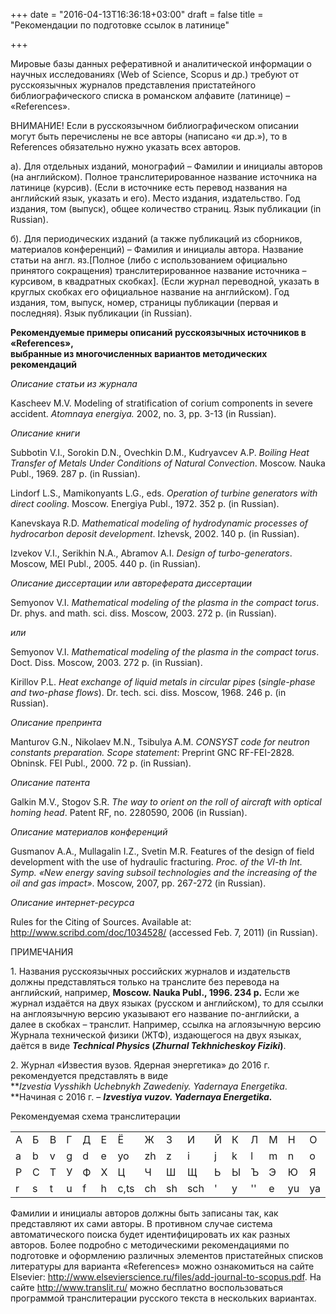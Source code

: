 +++
date = "2016-04-13T16:36:18+03:00"
draft = false
title = "Рекомендации по подготовке ссылок в латинице"

+++


Мировые базы данных реферативной и аналитической информации о научных исследованиях (Web of Science, Scopus и др.) требуют от русскоязычных журналов представления пристатейного библиографического списка в романском алфавите (латинице) – «References».

ВНИМАНИЕ! Если в русскоязычном библиографическом описании могут быть перечислены не все авторы (написано «и др.»), то в References обязательно нужно указать всех авторов.

а). Для отдельных изданий, монографий – Фамилии и инициалы авторов (на английском). Полное транслитерированное название источника на латинице (курсив). (Если в источнике есть перевод названия на английский язык, указать и его). Место издания, издательство. Год издания, том (выпуск), общее количество страниц. Язык публикации (in Russian).

б). Для периодических изданий (а также публикаций из сборников, материалов конференций) – Фамилия и инициалы автора. Название статьи на англ. яз.[Полное (либо с использованием официально принятого сокращения) транслитерированное название источника – курсивом, в квадратных скобках]. (Если журнал переводной, указать в круглых скобках его официальное название на английском). Год издания, том, выпуск, номер, страницы публикации (первая и последняя). Язык публикации (in Russian).

**Рекомендуемые примеры описаний русскоязычных источников в
«References»,\
выбранные из многочисленных вариантов методических рекомендаций**

*Описание статьи из журнала*

Kascheev M.V. Modeling of stratification of corium components in severe
accident. *Atomnaya energiya.* 2002, no. 3, pp. 3-13 (in Russian).

*Описание книги*

Subbotin V.I., Sorokin D.N., Ovechkin D.M., Kudryavcev A.P. *Boiling
Heat Transfer of Metals Under Conditions of Natural Convection*. Moscow.
Nauka Publ., 1969. 287 p. (in Russian).

Lindorf L.S., Mamikonyants L.G., eds. *Operation of turbine generators
with direct cooling*. Moscow. Energiya Publ., 1972. 352 p. (in Russian).

Kanevskaya R.D. *Mathematical modeling of hydrodynamic processes of
hydrocarbon deposit development*. Izhevsk, 2002. 140 p. (in Russian).

Izvekov V.I., Serikhin N.A., Abramov A.I. *Design of turbo-generators*.
Moscow, MEI Publ., 2005. 440 p. (in Russian).

*Описание диссертации или автореферата диссертации*

Semyonov V.I. *Mathematical modeling of the plasma in the compact
torus*. Dr. phys. and math. sci. diss. Moscow, 2003. 272 p. (in
Russian).

*или*

Semyonov V.I. *Mathematical modeling of the plasma in the compact
torus*. Doct. Diss. Moscow, 2003. 272 p. (in Russian).

Kirillov P.L. *Heat exchange of liquid metals in circular pipes*
(*single-phase and two-phase flows*). Dr. tech. sci. diss. Moscow, 1968.
246 p. (in Russian).

*Описание препринта*

Manturov G.N., Nikolaev M.N., Tsibulya A.M. *CONSYST code for neutron
constants preparation. Scope statement*: Preprint GNC RF-FEI-2828.
Obninsk. FEI Publ., 2000. 72 p. (in Russian).

*Описание патента*

Galkin M.V., Stogov S.R. *The way to orient on the roll of aircraft with
optical homing head*. Patent RF, no. 2280590, 2006 (in Russian).

*Описание материалов конференций*

Gusmanov A.A., Mullagalin I.Z., Svetin M.R. Features of the design of
field development with the use of hydraulic fracturing. *Proc. of the
VI-th Int. Symp. «New energy saving subsoil technologies and the
increasing of the oil and gas impact»*. Moscow, 2007, pp. 267-272 (in
Russian).

*Описание интернет-ресурса*

Rules for the Citing of Sources. Available at: http://www.scribd.com/doc/1034528/ (accessed Feb. 7, 2011) (in Russian).

ПРИМЕЧАНИЯ

1\. Названия русскоязычных российских журналов и издательств должны
представляться только на транслите без перевода на английский, например,
**Moscow. Nauka Publ., 1996. 234 p.** Если же журнал издаётся на двух
языках (русском и английском), то для ссылки на англоязычную версию
указывают его название по-английски, а далее в скобках – транслит.
Например, ссылка на аглоязычную версию Журнала технической физики (ЖТФ),
издающегося на двух языках, даётся в виде ***Technical Physics*
(*Zhurnal Tekhnicheskoy Fiziki*)**. 

2\. Журнал «Известия вузов. Ядерная энергетика» до 2016 г. рекомендуется
представлять в виде\
***Izvestia Vysshikh Uchebnykh Zawedeniy. Yadernaya Energetika*.\
**Начиная с 2016 г. – ***Izvestiya vuzov. Yadernaya Energetika.***


Рекомендуемая схема транслитерации
<div class="table-responsive">
<table  class="table table-bordered">
  <tr>
    <td>А</td>
<td>Б</td>
<td>В</td>
<td>Г</td>
<td>Д</td>
<td>Е</td>
<td>Ё</td>
<td>Ж</td>
<td>З</td>
<td>И</td>
<td>Й</td>
<td>К</td>
<td>Л</td>
<td>М</td>
<td>Н</td>
<td>О</td>
<td>П</td>
  </tr>
  <tr>
    <td>a</td>
<td>b</td>
<td>v</td>
<td>g</td>
<td>d</td>
<td>e</td>
<td>yo</td>
<td>zh</td>
<td>z</td>
<td>i</td>
<td>j</td>
<td>k</td>
<td>l</td>
<td>m</td>
<td>n</td>
<td>o</td>
<td>p</td>
  </tr>
<tr>
<td>Р</td>
<td>С</td>
<td>Т</td>
<td>У</td>
<td>Ф</td>
<td>Х</td>
<td>Ц</td>
<td>Ч</td>
<td>Ш</td>
<td>Щ</td>
<td>Ь</td>
<td>Ы</td>
<td>Ъ</td>
<td>Э</td>
<td>Ю</td>
<td>Я</td>
<td></td>
</tr>
<tr>
<td>r</td>
<td>s</td>
<td>t</td>
<td>u</td>
<td>f</td>
<td>h</td>
<td>c,ts</td>
<td>ch</td>
<td>sh</td>
<td>sch</td>
<td>'</td>
<td>y</td>
<td>''</td>
<td>e</td>
<td>yu</td>
<td>ya</td>
<td></td>
</tr>
</table>
</div>

Фамилии и инициалы авторов должны быть записаны так, как представляют их сами авторы. В противном случае система автоматического поиска будет идентифицировать их как разных авторов.
Более подробно с методическими рекомендациями по подготовке и оформлению различных элементов пристатейных списков литературы для варианта «References» можно ознакомиться на сайте Elsevier:
http://www.elsevierscience.ru/files/add-journal-to-scopus.pdf.
На сайте http://www.translit.ru/ можно бесплатно воспользоваться программой транслитерации русского текста в нескольких вариантах.